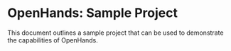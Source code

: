 # OpenHands: Sample Project

This document outlines a sample project that can be used to demonstrate the capabilities of OpenHands.